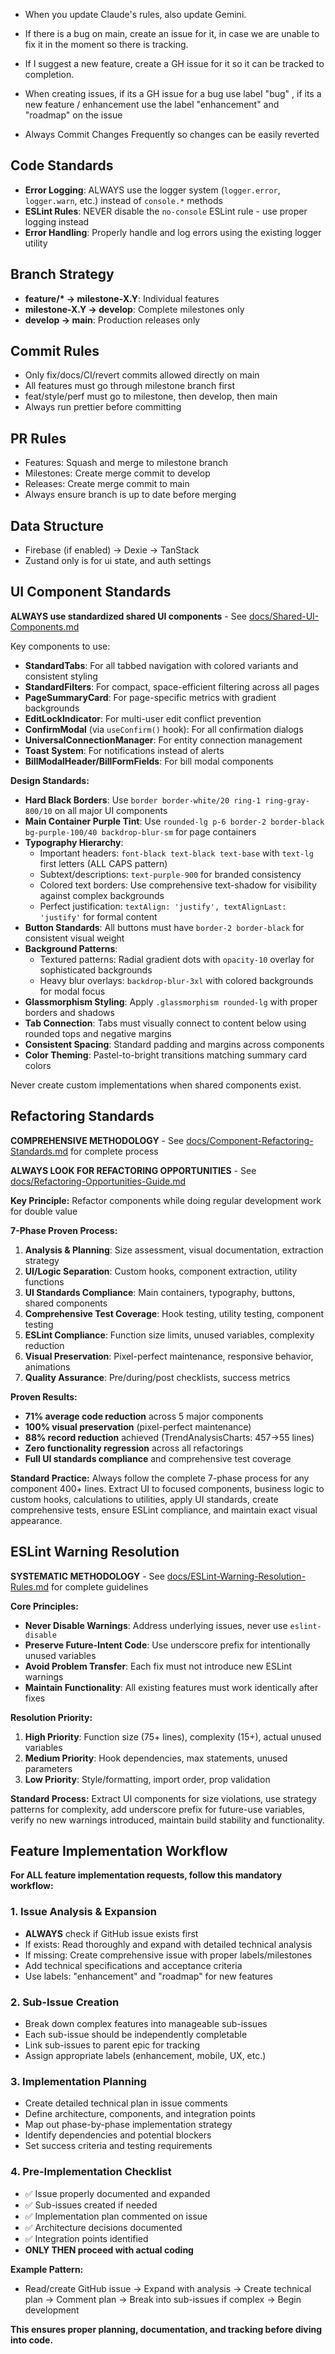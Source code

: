 - When you update Claude's rules, also update Gemini.

- If there is a bug on main, create an issue for it, in case we are unable to fix it in the moment so there is tracking.
- If I suggest a new feature, create a GH issue for it so it can be tracked to completion.
- When creating issues, if its a GH issue for a bug use label "bug" , if its a new feature / enhancement use the label "enhancement" and "roadmap" on the issue

- Always Commit Changes Frequently so changes can be easily reverted

## Code Standards

- **Error Logging**: ALWAYS use the logger system (`logger.error`, `logger.warn`, etc.) instead of `console.*` methods
- **ESLint Rules**: NEVER disable the `no-console` ESLint rule - use proper logging instead
- **Error Handling**: Properly handle and log errors using the existing logger utility

## Branch Strategy

- **feature/\* → milestone-X.Y**: Individual features
- **milestone-X.Y → develop**: Complete milestones only
- **develop → main**: Production releases only

## Commit Rules

- Only fix/docs/CI/revert commits allowed directly on main
- All features must go through milestone branch first
- feat/style/perf must go to milestone, then develop, then main
- Always run prettier before committing

## PR Rules

- Features: Squash and merge to milestone branch
- Milestones: Create merge commit to develop
- Releases: Create merge commit to main
- Always ensure branch is up to date before merging

## Data Structure

- Firebase (if enabled) -> Dexie -> TanStack
- Zustand only is for ui state, and auth settings

## UI Component Standards

**ALWAYS use standardized shared UI components** - See [docs/Shared-UI-Components.md](docs/Shared-UI-Components.md)

Key components to use:

- **StandardTabs**: For all tabbed navigation with colored variants and consistent styling
- **StandardFilters**: For compact, space-efficient filtering across all pages
- **PageSummaryCard**: For page-specific metrics with gradient backgrounds
- **EditLockIndicator**: For multi-user edit conflict prevention
- **ConfirmModal** (via `useConfirm()` hook): For all confirmation dialogs
- **UniversalConnectionManager**: For entity connection management
- **Toast System**: For notifications instead of alerts
- **BillModalHeader/BillFormFields**: For bill modal components

**Design Standards:**

- **Hard Black Borders**: Use `border border-white/20 ring-1 ring-gray-800/10` on all major UI components
- **Main Container Purple Tint**: Use `rounded-lg p-6 border-2 border-black bg-purple-100/40 backdrop-blur-sm` for page containers
- **Typography Hierarchy**:
  - Important headers: `font-black text-black text-base` with `text-lg` first letters (ALL CAPS pattern)
  - Subtext/descriptions: `text-purple-900` for branded consistency
  - Colored text borders: Use comprehensive text-shadow for visibility against complex backgrounds
  - Perfect justification: `textAlign: 'justify', textAlignLast: 'justify'` for formal content
- **Button Standards**: All buttons must have `border-2 border-black` for consistent visual weight
- **Background Patterns**:
  - Textured patterns: Radial gradient dots with `opacity-10` overlay for sophisticated backgrounds
  - Heavy blur overlays: `backdrop-blur-3xl` with colored backgrounds for modal focus
- **Glassmorphism Styling**: Apply `.glassmorphism rounded-lg` with proper borders and shadows
- **Tab Connection**: Tabs must visually connect to content below using rounded tops and negative margins
- **Consistent Spacing**: Standard padding and margins across components
- **Color Theming**: Pastel-to-bright transitions matching summary card colors

Never create custom implementations when shared components exist.

## Refactoring Standards

**COMPREHENSIVE METHODOLOGY** - See [docs/Component-Refactoring-Standards.md](docs/Component-Refactoring-Standards.md) for complete process

**ALWAYS LOOK FOR REFACTORING OPPORTUNITIES** - See [docs/Refactoring-Opportunities-Guide.md](docs/Refactoring-Opportunities-Guide.md)

**Key Principle:** Refactor components while doing regular development work for double value

**7-Phase Proven Process:**

1. **Analysis & Planning**: Size assessment, visual documentation, extraction strategy
2. **UI/Logic Separation**: Custom hooks, component extraction, utility functions
3. **UI Standards Compliance**: Main containers, typography, buttons, shared components
4. **Comprehensive Test Coverage**: Hook testing, utility testing, component testing
5. **ESLint Compliance**: Function size limits, unused variables, complexity reduction
6. **Visual Preservation**: Pixel-perfect maintenance, responsive behavior, animations
7. **Quality Assurance**: Pre/during/post checklists, success metrics

**Proven Results:**

- **71% average code reduction** across 5 major components
- **100% visual preservation** (pixel-perfect maintenance)
- **88% record reduction** achieved (TrendAnalysisCharts: 457→55 lines)
- **Zero functionality regression** across all refactorings
- **Full UI standards compliance** and comprehensive test coverage

**Standard Practice:** Always follow the complete 7-phase process for any component 400+ lines. Extract UI to focused components, business logic to custom hooks, calculations to utilities, apply UI standards, create comprehensive tests, ensure ESLint compliance, and maintain exact visual appearance.

## ESLint Warning Resolution

**SYSTEMATIC METHODOLOGY** - See [docs/ESLint-Warning-Resolution-Rules.md](docs/ESLint-Warning-Resolution-Rules.md) for complete guidelines

**Core Principles:**

- **Never Disable Warnings**: Address underlying issues, never use `eslint-disable`
- **Preserve Future-Intent Code**: Use underscore prefix for intentionally unused variables
- **Avoid Problem Transfer**: Each fix must not introduce new ESLint warnings
- **Maintain Functionality**: All existing features must work identically after fixes

**Resolution Priority:**

1. **High Priority**: Function size (75+ lines), complexity (15+), actual unused variables
2. **Medium Priority**: Hook dependencies, max statements, unused parameters
3. **Low Priority**: Style/formatting, import order, prop validation

**Standard Process:** Extract UI components for size violations, use strategy patterns for complexity, add underscore prefix for future-use variables, verify no new warnings introduced, maintain build stability and functionality.

## Feature Implementation Workflow

**For ALL feature implementation requests, follow this mandatory workflow:**

### 1. **Issue Analysis & Expansion**
- **ALWAYS** check if GitHub issue exists first
- If exists: Read thoroughly and expand with detailed technical analysis
- If missing: Create comprehensive issue with proper labels/milestones
- Add technical specifications and acceptance criteria
- Use labels: "enhancement" and "roadmap" for new features

### 2. **Sub-Issue Creation**
- Break down complex features into manageable sub-issues
- Each sub-issue should be independently completable
- Link sub-issues to parent epic for tracking
- Assign appropriate labels (enhancement, mobile, UX, etc.)

### 3. **Implementation Planning**
- Create detailed technical plan in issue comments
- Define architecture, components, and integration points
- Map out phase-by-phase implementation strategy
- Identify dependencies and potential blockers
- Set success criteria and testing requirements

### 4. **Pre-Implementation Checklist**
- ✅ Issue properly documented and expanded
- ✅ Sub-issues created if needed
- ✅ Implementation plan commented on issue
- ✅ Architecture decisions documented
- ✅ Integration points identified
- **ONLY THEN proceed with actual coding**

**Example Pattern:**
- Read/create GitHub issue → Expand with analysis → Create technical plan → Comment plan → Break into sub-issues if complex → Begin development

**This ensures proper planning, documentation, and tracking before diving into code.**
